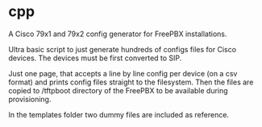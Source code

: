 # cpp
A Cisco 79x1 and 79x2 config generator for FreePBX installations.

Ultra basic script to just generate hundreds of configs files for Cisco devices.
The devices must be first converted to SIP.

Just one page, that accepts a line by line config per device (on a csv format) and prints config files straight to the filesystem.
Then the files are copied to /tftpboot directory of the FreePBX to be available during provisioning.

In the templates folder two dummy files are included as reference.
